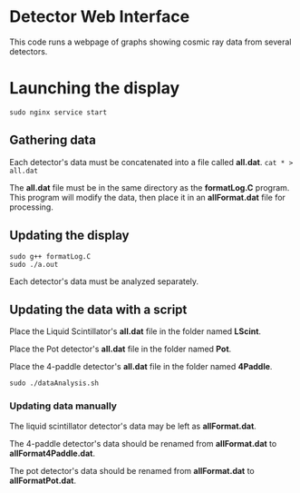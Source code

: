Detector Web Interface
==========================

This code runs a webpage of graphs showing cosmic ray data from several detectors.

# Launching the display
`sudo nginx service start`

## Gathering data

Each detector's data must be concatenated into a file called **all.dat**.
`cat * > all.dat`

The **all.dat** file must be in the same directory as the **formatLog.C** program.
This program will modify the data, then place it in an **allFormat.dat** file for processing.

## Updating the display
```
sudo g++ formatLog.C
sudo ./a.out
```

Each detector's data must be analyzed separately.

## Updating the data with a script
Place the Liquid Scintillator's **all.dat** file in the folder named **LScint**.

Place the Pot detector's **all.dat** file in the folder named **Pot**.

Place the 4-paddle detector's **all.dat** file in the folder named **4Paddle**.

`sudo ./dataAnalysis.sh`


### Updating data manually
The liquid scintillator detector's data may be left as **allFormat.dat**.

The 4-paddle detector's data should be renamed from **allFormat.dat** to **allFormat4Paddle.dat**.

The pot detector's data should be renamed from **allFormat.dat** to **allFormatPot.dat**.

